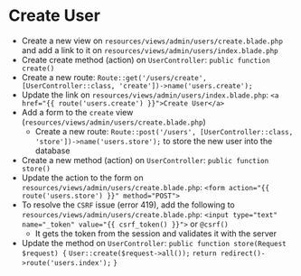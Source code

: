 # Create User
- Create a new view on `resources/views/admin/users/create.blade.php` and add a link to it on `resources/views/admin/users/index.blade.php`
- Create create method (action) on `UserController`:
  `public function create()`
- Create a new route:
  `Route::get('/users/create', [UserController::class, 'create'])->name('users.create');`
- Update the link on `resources/views/admin/users/index.blade.php`:
  `<a href="{{ route('users.create') }}">Create User</a>`
- Add a form to the `create` view (`resources/views/admin/users/create.blade.php`)
  - Create a new route: `Route::post('/users', [UserController::class, 'store'])->name('users.store');` to store the new user into the database
- Create a new method (action) on `UserController`:
  `public function store()`
- Update the action to the form on `resources/views/admin/users/create.blade.php`:
  `<form action="{{ route('users.store') }}" method="POST">`
- To resolve the `CSRF` issue (error 419), add the following to `resources/views/admin/users/create.blade.php`:
  `<input type="text" name="_token" value="{{ csrf_token() }}">` or `@csrf()`
  - It gets the token from the session and validates it with the server
- Update the method on `UserController`:
  `public function store(Request $request) {`
    `User::create($request->all());`
    `return redirect()->route('users.index');`
  `}`
